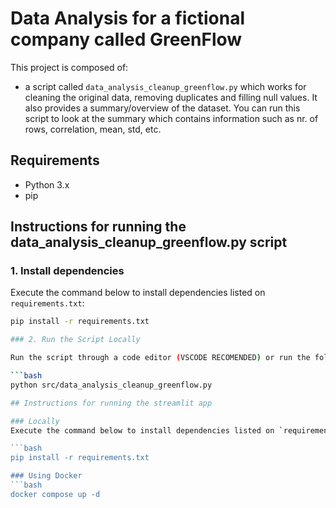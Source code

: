 

# Data Analysis for a fictional company called GreenFlow

This project is composed of:

- a script called `data_analysis_cleanup_greenflow.py` which works for cleaning the original data, removing duplicates and filling null values. It also provides a summary/overview of the dataset. You can run this script to look at the summary which contains information such as nr. of rows, correlation, mean, std, etc.

## Requirements

- Python 3.x
- pip

## Instructions for running the data_analysis_cleanup_greenflow.py script

### 1. Install dependencies

Execute the command below to install dependencies listed on `requirements.txt`:

```bash
pip install -r requirements.txt

### 2. Run the Script Locally

Run the script through a code editor (VSCODE RECOMENDED) or run the following command

```bash
python src/data_analysis_cleanup_greenflow.py

## Instructions for running the streamlit app

### Locally
Execute the command below to install dependencies listed on `requirements.txt`, if you haven't already:

```bash
pip install -r requirements.txt

### Using Docker
```bash
docker compose up -d